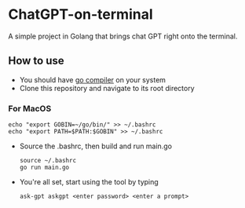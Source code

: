 # ChatGPT-on-terminal
A simple project in Golang that brings chat GPT right onto the terminal.

## How to use 
* You should have [go compiler](https://go.dev/doc/install) on your system
* Clone this repository and navigate to its root directory

### For MacOS
```
echo "export GOBIN=~/go/bin/" >> ~/.bashrc
echo "export PATH=$PATH:$GOBIN" >> ~/.bashrc
```
* Source the .bashrc, then build and run main.go
  ```
  source ~/.bashrc
  go run main.go
  ```
* You're all set, start using the tool by typing
  ```
  ask-gpt askgpt <enter password> <enter a prompt>
  ``` 

